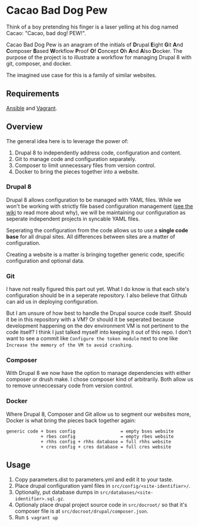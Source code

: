 # Cacao Bad Dog Pew

Think of a boy pretending his finger is a laser yelling at his dog named Cacao:
"Cacao, bad dog! PEW!".

Cacao Bad Dog Pew is an anagram of the initials of **D**rupal **E**ight **G**it
**A**nd **C**omposer **B**ased **W**orkflow **P**roof **O**f **C**oncept **O**h
**A**nd **A**lso **D**ocker. The purpose of the project is to illustrate a
workflow for managing Drupal 8 with git, composer, and docker.

The imagined use case for this is a family of similar websites.

## Requirements

[Ansible](http://docs.ansible.com/ansible/intro_installation.html) and
[Vagrant](https://www.vagrantup.com/downloads.html).

## Overview

The general idea here is to leverage the power of:

1. Drupal 8 to independently address code, configuration and content.
2. Git to manage code and configuration separately.
3. Composer to limit unnecessary files from version control.
4. Docker to bring the pieces together into a website.

### Drupal 8

Drupal 8 allows configuration to be managed with YAML files. While we won't be
working with strictly file based configuration management
([see the wiki][wiki-file-based-config] to read more about why), we will be
maintaining our configuration as seperate independent projects in syncable YAML
files.

Seperating the configuration from the code allows us to use a **single code
base** for all drupal sites. All differences between sites are a matter of
configuration.

Creating a website is a matter is bringing together generic code, specific
configuration and optional data.

[wiki-file-based-config]: https://github.com/hcpss-banderson/cacao-bad-dog-pew/wiki/File-Based-Configuration

### Git

I have not really figured this part out yet. What I do know is that each site's
configuration should be in a seperate repository. I also believe that Github can
aid us in deploying configuration.

But I am unsure of how best to handle the Drupal source code itself. Should it
be in this repository with a VM? Or should it be seperated because development
happening on the dev environment VM is not pertinent to the code itself? I think
I just talked myself into keeping it out of this repo. I don't want to see a
commit like `Configure the token module` next to one like `Increase the memory
of the VM to avoid crashing`.

### Composer

With Drupal 8 we now have the option to manage dependencies with either composer
or drush make. I chose composer kind of arbitrarily. Both allow us to remove
unneccessary code from version control.

### Docker

Where Drupal 8, Composer and Git allow us to segment our websites more, Docker
is what bring the pieces back together again:

```
generic code + bses config                 = empty bses website
             + rbes config                 = empty rbes website
             + rhhs config + rhhs database = full rhhs website
             + cres config + cres database = full cres website
```

## Usage

1. Copy parameters.dist to parameters.yml and edit it to your taste.
2. Place drupal configuration yaml files in `src/config/<site-identifier>/`.
3. Optionally, put database dumps in `src/databases/<site-identifier>.sql.gz`.
4. Optionaly place drupal project source code in `src/docroot/` so that it's
composer file is at `src/docroot/drupal/composer.json`.
5. Run `$ vagrant up`
